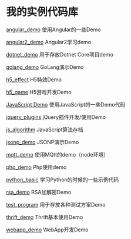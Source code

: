 # 我的实例代码库

[angular_demo](angular_demo)  使用Angular的一些Demo

[angular2_demo](https://github.com/hstarorg/HstarDemoProject/tree/master/angular2_demo)  Angular2学习demo

[dotnet_demo](https://github.com/hstarorg/HstarDemoProject/tree/master/dotnet_demo)  用于存放Dotnet Core项目demo

[golang_demo](https://github.com/hstarorg/HstarDemoProject/tree/master/golang_demo) GoLang演示Demo

[h5_effect](https://github.com/hstarorg/HstarDemoProject/tree/master/h5_effect)  H5特效Demo

[h5_game](https://github.com/hstarorg/HstarDemoProject/tree/master/h5_game)  H5游戏开发Demo

[JavaScript Demo](javascript_demo) 使用JavaScript的一些Demo代码

[jquery_plugins](https://github.com/hstarorg/HstarDemoProject/tree/master/jquery_plugins)  jQuery插件开发/使用Demo

[js_algorithm](js_algorithm) JavaScript算法存档

[jsonp_demo](https://github.com/hstarorg/HstarDemoProject/tree/master/jsonp_demo) JSONP演示Demo

[mqtt_demo](https://github.com/hstarorg/HstarDemoProject/tree/master/mqtt_demo) 使用MQtt的demo（node环境）

[php_demo](https://github.com/hstarorg/HstarDemoProject/tree/master/php_demo) Php使用demo

[python_basic](https://github.com/hstarorg/HstarDemoProject/tree/master/python_basic)  学习Python的时候的一些示例代码

[rsa_demo](https://github.com/hstarorg/HstarDemoProject/tree/master/rsa_demo) RSA加解密Demo

[test_program](test_program) 用于存放各种测试方案Demo

[thrift_demo](https://github.com/hstarorg/HstarDemoProject/tree/master/thrift_demo)  Thrift基本使用Demo

[webapp_demo](webapp_demo) WebApp开发Demo